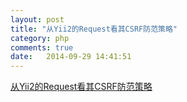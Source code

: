 ```yaml
---
layout: post
title: "从Yii2的Request看其CSRF防范策略"
category: php
comments: true
date:   2014-09-29 14:41:51
---
```


[从Yii2的Request看其CSRF防范策略](http://www.cnblogs.com/ganiks/p/yii2-request-csrf-safe-strategy.html)

